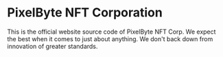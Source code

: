 # PixelByte NFT Corporation

This is the official website source code of PixelByte NFT Corp. We expect the best when it comes to just about anything. We don't back down from innovation of greater standards.
